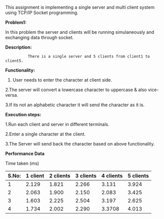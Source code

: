 This assignment is implementing a single server and multi client system using TCP/IP Socket programming.

**Problem1:**

In this problem the server and clients will be running simulaneously and exchanging data through socket.

**Description:**

              There is a single server and 5 clients from client1 to client5.

**Functionality:**

1. User needs to enter the character at client side.

2.The server will convert a lowercase character to uppercase & also vice-versa.

3.If its not an alphabetic character it will send the character as it is.

**Execution steps:**

1.Run each client and server in different terminals.

2.Enter a single character at the client.

3.The Server will send back the character based on above functionality.


**Performance Data**

Time taken (ms)
 
|S.No:| 1 client | 2 clients | 3 clients | 4 clients | 5 clients |
| --- | ---     |---|---|---| --- |
| 1 | 2.129 | 1.821 | 2.266 | 3.131 | 3.924
| 2 | 2.063 | 1.900 | 2.150 | 2.083 | 3.425
| 3 | 1.603 | 2.225 | 2.504 | 3.197 | 2.625
| 4 | 1.734 | 2.002 | 2.290 | 3.3708 | 4.013
